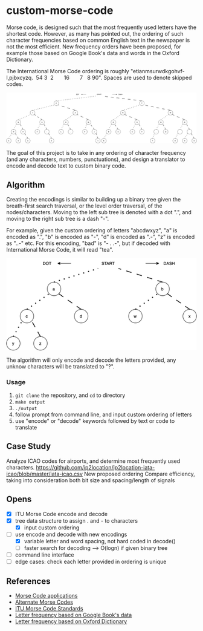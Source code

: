 # custom-morse-code

Morse code, is designed such that the most frequently used letters have the shortest code. However, as many has pointed out, the ordering of such character frequencies based on common English text in the newspaper is not the most efficient. New frequency orders have been proposed, for example those based on Google Book's data and words in the Oxford Dictionary. 

The International Morse Code ordering is roughly "etianmsurwdkgohvf-l,pjbxcyzq.&nbsp;&nbsp;54 3&nbsp;&nbsp;2&nbsp;&nbsp;&nbsp;&nbsp;&nbsp;&nbsp;&nbsp;16&nbsp;&nbsp;&nbsp;&nbsp;&nbsp;&nbsp;&nbsp;7&nbsp;&nbsp;&nbsp;8 90". Spaces are used to denote skipped codes.

<p align="center">
    <img src="readme-imgs/international-morse.png" />
</p>


The goal of this project is to take in any ordering of character frequency (and any characters, numbers, punctuations), and design a translator to encode and decode text to custom binary code.

## Algorithm
Creating the encodings is similar to building up a binary tree given the breath-first search traversal, or the level order traversal, of the nodes/characters. Moving to the left sub tree is denoted with a dot ".", and moving to the right sub tree is a dash "-". 

For example, given the custom ordering of letters "abcdwxyz", "a" is encoded as ".", "b" is encoded as "-", "d" is encoded as ".-", "z" is encoded as "..-" etc. For this encoding, "bad" is "- . .-", but if decoded with International Morse Code, it will read "tea".

<p align="center">
    <img src="readme-imgs/custom-morse.png" />
</p>

The algorithm will only encode and decode the letters provided, any unknow characters will be translated to "?". 

### Usage
1. ```git clone``` the repository, and ```cd``` to directory
2. ```make output```
3. ```./output```
4. follow prompt from command line, and input custom ordering of letters
5. use "encode" or "decode" keywords followed by text or code to translate

## Case Study
Analyze ICAO codes for airports, and determine most frequently used characters.
https://github.com/ip2location/ip2location-iata-icao/blob/master/iata-icao.csv 
New proposed ordering
Compare efficiency, taking into consideration both bit size and spacing/length of signals 

## Opens
- [x] ITU Morse Code encode and decode
- [x] tree data structure to assign . and - to characters
  - [x] input custom ordering
- [ ] use encode and decode with new encodings
  - [x] variable letter and word spacing, not hard coded in decode()
  - [ ] faster search for decoding --> O(logn) if given binary tree
- [ ] command line interface 
- [ ] edge cases: check each letter provided in ordering is unique

## References 

* [Morse Code applications](https://eclecticlight.co/2015/10/20/the-code-lives-on-how-morse-is-still-not-dead/)
* [Alternate Morse Codes](https://eclecticlight.co/2015/10/22/reinventing-morse-code-using-modern-theory/)
* [ITU Morse Code Standards](https://www.itu.int/dms_pubrec/itu-r/rec/m/R-REC-M.1677-1-200910-I!!PDF-E.pdf)
* [Letter frequency based on Google Book's data](http://norvig.com/mayzner.html)
* [Letter frequency based on Oxford Dictionary](https://www3.nd.edu/~busiforc/handouts/cryptography/letterfrequencies.html)